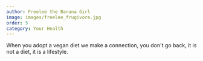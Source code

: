 ```yaml
---
author: Freelee the Banana Girl
image: images/freelee_frugivore.jpg
order: 5
category: Your Health
---
```


When you adopt a vegan diet we make a connection, you don't go back, it is not a diet, it is a lifestyle.
